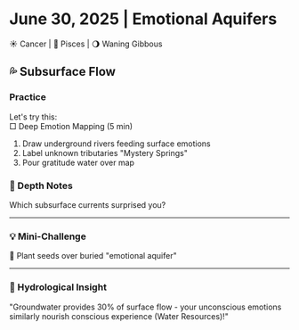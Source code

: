# June 30, 2025 | Emotional Aquifers  
☀️ Cancer | 🌙 Pisces | 🌖 Waning Gibbous  

## 💦 Subsurface Flow  

### Practice  
Let's try this:  
□ Deep Emotion Mapping (5 min)  
1. Draw underground rivers feeding surface emotions  
2. Label unknown tributaries "Mystery Springs"  
3. Pour gratitude water over map  

### 📝 Depth Notes  
Which subsurface currents surprised you?  
_______________________

### 💡 Mini-Challenge  
🌱 Plant seeds over buried "emotional aquifer"  
_______________________

### 💫 Hydrological Insight  
"Groundwater provides 30% of surface flow - your unconscious emotions similarly nourish conscious experience (Water Resources)!" 